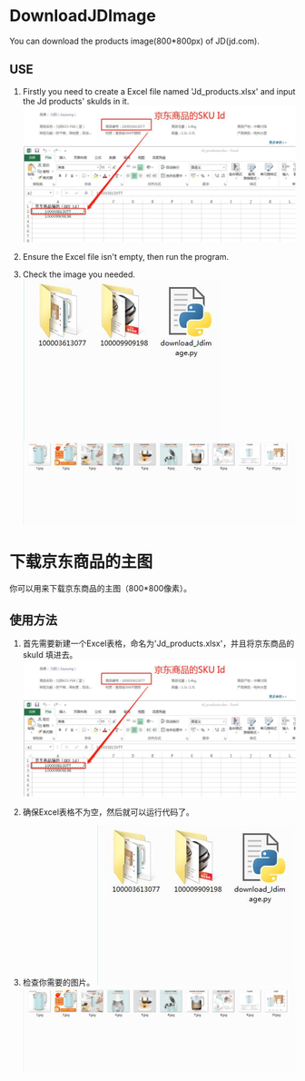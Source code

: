 # DownloadJDImage
You can download the products image(800*800px) of JD(jd.com).


## USE
 1. Firstly you need to create a Excel file named 'Jd_products.xlsx' and input the Jd products' skuIds in it.
  ![image](https://github.com/keygoman/DownloadJDImage/blob/main/Screenshot/Jd_skuId.jpg)
  
 2. Ensure the Excel file isn't empty, then run the program.
 3. Check the image you needed.
 ![image](https://github.com/keygoman/DownloadJDImage/blob/main/Screenshot/Jd_imagefile.jpg)
 ![image](https://github.com/keygoman/DownloadJDImage/blob/main/Screenshot/Jd_image.jpg)
 
 
 # 下载京东商品的主图
 你可以用来下载京东商品的主图（800*800像素）。
 
 
 ## 使用方法
 1. 首先需要新建一个Excel表格，命名为'Jd_products.xlsx'，并且将京东商品的skuId 填进去。
  ![image](https://github.com/keygoman/DownloadJDImage/blob/main/Screenshot/Jd_skuId.jpg)
  
 2. 确保Excel表格不为空，然后就可以运行代码了。
 3. 检查你需要的图片。
 ![image](https://github.com/keygoman/DownloadJDImage/blob/main/Screenshot/Jd_imagefile.jpg)
 ![image](https://github.com/keygoman/DownloadJDImage/blob/main/Screenshot/Jd_image.jpg)
